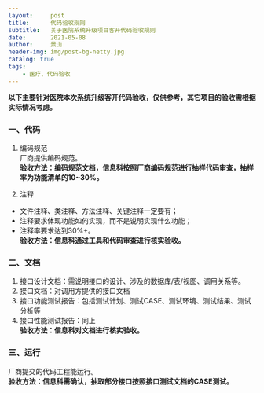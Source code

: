 ```yaml
---
layout:     post
title:      代码验收规则
subtitle:   关于医院系统升级项目客开代码验收规则
date:       2021-05-08
author:     景山
header-img: img/post-bg-netty.jpg
catalog: true
tags:
    - 医疗、代码验收
---
```


**以下主要针对医院本次系统升级客开代码验收，仅供参考，其它项目的验收需根据实际情况考虑。**
### 一、代码
1. 编码规范  
厂商提供编码规范。  
**验收方法：编码规范文档，信息科按照厂商编码规范进行抽样代码审查，抽样率为功能清单的10~30%。**

2. 注释  
- 文件注释、类注释、方法注释、关键注释一定要有；
- 注释要求体现功能如何实现，而不是说明实现什么功能；
- 注释率要求达到30%+。  
**验收方法：信息科通过工具和代码审查进行核实验收。**

### 二、文档
1. 接口设计文档：需说明接口的设计、涉及的数据库/表/视图、调用关系等。  
2. 接口文档：对调用方提供的接口文档  
3. 接口功能测试报告：包括测试计划、测试CASE、测试环境、测试结果、测试分析等  
4. 接口性能测试报告：同上  
**验收方法：信息科对文档进行核实验收。**

### 三、运行
厂商提交的代码工程能运行。  
**验收方法：信息科需确认，抽取部分接口按照接口测试文档的CASE测试。**
